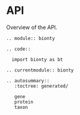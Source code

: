 # API

Overview of the API.

```{eval-rst}
.. module:: bionty
```

```{eval-rst}
.. code::

  import bionty as bt
```

```{eval-rst}
.. currentmodule:: bionty
```

```{eval-rst}
.. autosummary::
   :toctree: generated/

   gene
   protein
   taxon
```
